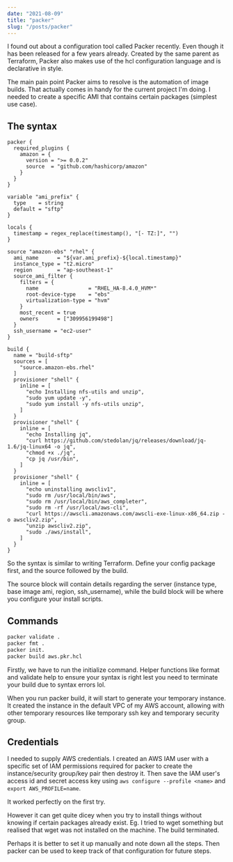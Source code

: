 ```yaml
---
date: "2021-08-09"
title: "packer"
slug: "/posts/packer"
---
```


I found out about a configuration tool called Packer recently. Even though it has been released for a few years already. Created by the same parent as Terraform, Packer also makes use of the hcl configuration language and is declarative in style.

The main pain point Packer aims to resolve is the automation of image builds. That actually comes in handy for the current project I'm doing. I needed to create a specific AMI that contains certain packages (simplest use case).

## The syntax
```hcl
packer {
  required_plugins {
    amazon = {
      version = ">= 0.0.2"
      source  = "github.com/hashicorp/amazon"
    }
  }
}

variable "ami_prefix" {
  type    = string
  default = "sftp"
}

locals {
  timestamp = regex_replace(timestamp(), "[- TZ:]", "")
}

source "amazon-ebs" "rhel" {
  ami_name      = "${var.ami_prefix}-${local.timestamp}"
  instance_type = "t2.micro"
  region        = "ap-southeast-1"
  source_ami_filter {
    filters = {
      name                = "RHEL_HA-8.4.0_HVM*"
      root-device-type    = "ebs"
      virtualization-type = "hvm"
    }
    most_recent = true
    owners      = ["309956199498"]
  }
  ssh_username = "ec2-user"
}

build {
  name = "build-sftp"
  sources = [
    "source.amazon-ebs.rhel"
  ]
  provisioner "shell" {
    inline = [
      "echo Installing nfs-utils and unzip",
      "sudo yum update -y",
      "sudo yum install -y nfs-utils unzip",
    ]
  }
  provisioner "shell" {
    inline = [
      "echo Installing jq",
      "curl https://github.com/stedolan/jq/releases/download/jq-1.6/jq-linux64 -o jq",
      "chmod +x ./jq",
      "cp jq /usr/bin",
    ]
  }
  provisioner "shell" {
    inline = [
      "echo uninstalling awscliv1",
      "sudo rm /usr/local/bin/aws",
      "sudo rm /usr/local/bin/aws_completer",
      "sudo rm -rf /usr/local/aws-cli",
      "curl https://awscli.amazonaws.com/awscli-exe-linux-x86_64.zip -o awscliv2.zip",
      "unzip awscliv2.zip",
      "sudo ./aws/install",
    ]
  }
}
```
So the syntax is similar to writing Terraform. Define your config package first, and the source followed by the build. 

The source block will contain details regarding the server (instance type, base image ami, region, ssh_username), while the build block will be where you configure your install scripts. 

## Commands
```bash
packer validate .
packer fmt . 
packer init. 
packer build aws.pkr.hcl
```
Firstly, we have to run the initialize command. Helper functions like format and validate help to ensure your syntax is right lest you need to terminate your build due to syntax errors lol. 

When you run packer build, it will start to generate your temporary instance. It created the instance in the default VPC of my AWS account, allowing with other temporary resources like temporary ssh key and temporary security group.

## Credentials
I needed to supply AWS credentials. I created an AWS IAM user with a specific set of IAM permissions required for packer to create the instance/security group/key pair then destroy it. Then save the IAM user's access id and secret access key using `aws configure --profile <name>` and `export AWS_PROFILE=name`. 

It worked perfectly on the first try.

However it can get quite dicey when you try to install things without knowing if certain packages already exist. Eg. I tried to wget something but realised that wget was not installed on the machine. The build terminated. 

Perhaps it is better to set it up manually and note down all the steps. Then packer can be used to keep track of that configuration for future steps. 


